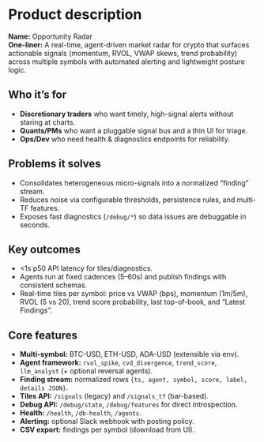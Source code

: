 # Product description

**Name:** Opportunity Radar  
**One-liner:** A real-time, agent-driven market radar for crypto that surfaces actionable signals (momentum, RVOL, VWAP skews, trend probability) across multiple symbols with automated alerting and lightweight posture logic.

## Who it’s for

- **Discretionary traders** who want timely, high-signal alerts without staring at charts.
- **Quants/PMs** who want a pluggable signal bus and a thin UI for triage.
- **Ops/Dev** who need health & diagnostics endpoints for reliability.

## Problems it solves

- Consolidates heterogeneous micro-signals into a normalized “finding” stream.
- Reduces noise via configurable thresholds, persistence rules, and multi-TF features.
- Exposes fast diagnostics (`/debug/*`) so data issues are debuggable in seconds.

## Key outcomes

- <1s p50 API latency for tiles/diagnostics.
- Agents run at fixed cadences (5–60s) and publish findings with consistent schemas.
- Real-time tiles per symbol: price vs VWAP (bps), momentum (1m/5m), RVOL (5 vs 20), trend score probability, last top-of-book, and “Latest Findings”.

## Core features

- **Multi-symbol:** BTC-USD, ETH-USD, ADA-USD (extensible via env).
- **Agent framework:** `rvol_spike`, `cvd_divergence`, `trend_score`, `llm_analyst` (+ optional reversal agents).
- **Finding stream:** normalized rows `{ts, agent, symbol, score, label, details JSON}`.
- **Tiles API:** `/signals` (legacy) and `/signals_tf` (bar-based).
- **Debug API:** `/debug/state`, `/debug/features` for direct introspection.
- **Health:** `/health`, `/db-health`, `/agents`.
- **Alerting:** optional Slack webhook with posting policy.
- **CSV export:** findings per symbol (download from UI).
